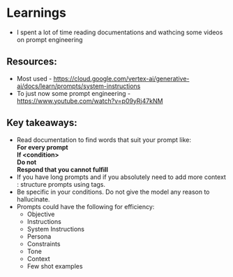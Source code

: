 # Learnings

- I spent a lot of time reading documentations and wathcing some videos on prompt engineering

## Resources:

- Most used - https://cloud.google.com/vertex-ai/generative-ai/docs/learn/prompts/system-instructions
- To just now some prompt engineering - https://www.youtube.com/watch?v=p09yRj47kNM

## Key takeaways:

- Read documentation to find words that suit your prompt like:\
   **For every prompt**\
   **If <condition\>**\
   **Do not**\
   **Respond that you cannot fulfill**
- If you have long prompts and if you absolutely need to add more context : structure prompts using tags.
- Be specific in your conditions. Do not give the model any reason to hallucinate.
- Prompts could have the following for efficiency:
  - Objective
  - Instructions
  - System Instructions
  - Persona
  - Constraints
  - Tone
  - Context
  - Few shot examples
